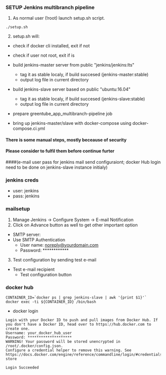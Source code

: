 ### SETUP Jenkins multibranch pipeline
1. As normal user (!root) launch setup.sh script.
```
./setup.sh
```

2. setup.sh will:
  - check if docker cli installed, exit if not
  - check if user not root, exit if is
  - build jenkins-master server from public "jenkins/jenkins:lts"
    - tag it as stable localy, if build succesed (jenkins-master:stable)
    - output log file in current directory

  - build jenkins-slave server based on public "ubuntu:16.04"
    - tag it as stable localy, if build succesed (jenkins-slave:stable)
    - output log file in current directory

  - prepare greentube_app_multibranch-pipeline job 
  - bring up jenkins-master/slave with docker-compose using docker-compose.ci.yml

#### There is some manual steps, mostly beceause of security 
#### Please consider to fulfil them before continue furter
####(e-mail user pass for jenkins mail send configuraiont; docker Hub login need to be done on jenkins-slave instance initialy)

### jenkins creds
- user: jenkins
- pass: jenkins

### mailsetup

1. Manage Jenkins -> Configure System -> E-mail Notification
2. Click on Advance button as well to get other important option

- SMTP server: 
- Use SMTP Authentication 
  - User name: noreply@yourdomain.com
  - Password: ************

3.  Test configuration by sending test e-mail
  - Test e-mail recipient
    - Test configuration button

### docker hub
```
CONTAINER_ID=`docker ps | grep jenkins-slave | awk '{print $1}'`
docker exec -ti ${CONTAINER_ID} /bin/bash
```

- docker login
```
Login with your Docker ID to push and pull images from Docker Hub. If you don't have a Docker ID, head over to https://hub.docker.com to create one.
Username: your_docker_hub_user
Password: ********************
WARNING! Your password will be stored unencrypted in /root/.docker/config.json.
Configure a credential helper to remove this warning. See
https://docs.docker.com/engine/reference/commandline/login/#credentials-store

Login Succeeded
```
   
